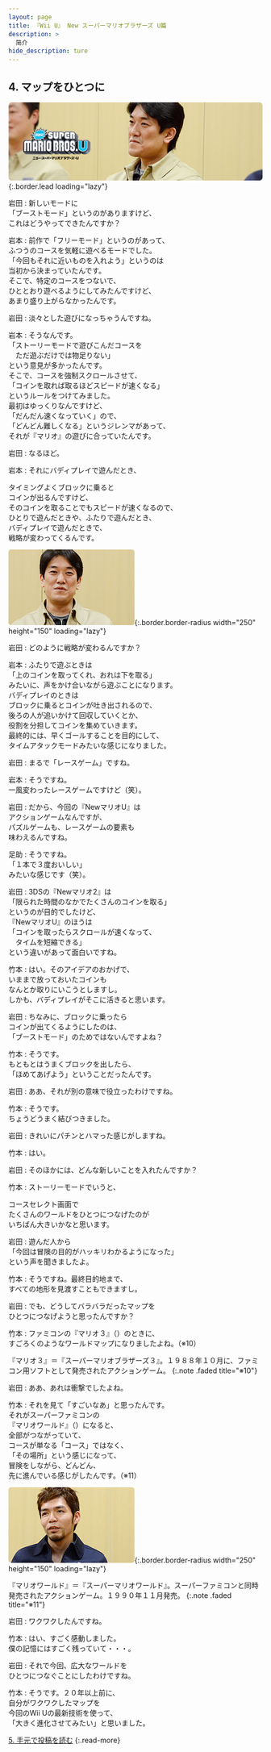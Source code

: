 ```yaml
---
layout: page
title: 『Wii U』 New スーパーマリオブラザーズ U篇
description: >
  简介
hide_description: ture
---
```


## 4. マップをひとつに

![](/interviews/jp/WiiU/hardware/vol7/img/mainvisual4.jpg){:.border.lead loading="lazy"}



岩田
: 新しいモードに<br>「ブーストモード」というのがありますけど、<br>これはどうやってできたんですか？

岩本
: 前作で「フリーモード」というのがあって、<br>ふつうのコースを気軽に遊べるモードでした。<br>「今回もそれに近いものを入れよう」というのは<br>当初から決まっていたんです。<br>そこで、特定のコースをつないで、<br>ひととおり遊べるようにしてみたんですけど、<br>あまり盛り上がらなかったんです。

岩田
: 淡々とした遊びになっちゃうんですね。

岩本
: そうなんです。<br>「ストーリーモードで遊びこんだコースを<br>　ただ遊ぶだけでは物足りない」<br>という意見が多かったんです。<br>そこで、コースを強制スクロールさせて、<br>「コインを取れば取るほどスピードが速くなる」<br>というルールをつけてみました。<br>最初はゆっくりなんですけど、<br>「だんだん速くなっていく」ので、<br>「どんどん難しくなる」というジレンマがあって、<br>それが『マリオ』の遊びに合っていたんです。

岩田
: なるほど。

岩本
: それにバディプレイで遊んだとき、<br>

タイミングよくブロックに乗ると<br>コインが出るんですけど、<br>そのコインを取ることでもスピードが速くなるので、<br>ひとりで遊んだときや、ふたりで遊んだとき、<br>バディプレイで遊んだときで、<br>戦略が変わってくるんです。

![](/interviews/jp/WiiU/hardware/vol7/img/photo12.jpg){:.border.border-radius width="250" height="150"  loading="lazy"}


岩田
: どのように戦略が変わるんですか？

岩本
: ふたりで遊ぶときは<br>「上のコインを取ってくれ、おれは下を取る」<br>みたいに、声をかけ合いながら遊ぶことになります。<br>バディプレイのときは<br>ブロックに乗るとコインが吐き出されるので、<br>後ろの人が追いかけて回収していくとか、<br>役割を分担してコインを集めていきます。<br>最終的には、早くゴールすることを目的にして、<br>タイムアタックモードみたいな感じになりました。

岩田
: まるで「レースゲーム」ですね。

岩本
: そうですね。<br>一風変わったレースゲームですけど（笑）。

岩田
: だから、今回の『NewマリオU』は<br>アクションゲームなんですが、<br>パズルゲームも、レースゲームの要素も<br>味わえるんですね。

足助
: そうですね。<br>「１本で３度おいしい」<br>みたいな感じです（笑）。

岩田
: 3DSの『Newマリオ2』は<br>「限られた時間のなかでたくさんのコインを取る」<br>というのが目的でしたけど、<br>『NewマリオU』のほうは<br>「コインを取ったらスクロールが速くなって、<br>　タイムを短縮できる」<br>という違いがあって面白いですね。

竹本
: はい。そのアイデアのおかげで、<br>いままで放っておいたコインも<br>なんとか取りにいこうとしますし。<br>しかも、バディプレイがそこに活きると思います。

岩田
: ちなみに、ブロックに乗ったら<br>コインが出てくるようにしたのは、<br>「ブーストモード」のためではないんですよね？

竹本
: そうです。<br>もともとはうまくブロックを出したら、<br>「ほめてあげよう」ということだったんです。

岩田
: ああ、それが別の意味で役立ったわけですね。

竹本
: そうです。<br>ちょうどうまく結びつきました。

岩田
: きれいにパチンとハマった感じがしますね。

竹本
: はい。

岩田
: そのほかには、どんな新しいことを入れたんですか？

竹本
: ストーリーモードでいうと、<br>

コースセレクト画面で<br>たくさんのワールドをひとつにつなげたのが<br>いちばん大きいかなと思います。

岩田
: 遊んだ人から<br>「今回は冒険の目的がハッキリわかるようになった」<br>という声を聞きましたよ。

竹本
: そうですね。最終目的地まで、<br>すべての地形を見渡すこともできますし。

岩田
: でも、どうしてバラバラだったマップを<br>ひとつにつなげようと思ったんですか？

竹本
: ファミコンの『マリオ３』（）のときに、<br>すごろくのようなワールドマップになりましたよね。（※10）

『マリオ３』＝『スーパーマリオブラザーズ３』。１９８８年１０月に、ファミコン用ソフトとして発売されたアクションゲーム。
{:.note .faded title="※10"}

岩田
: ああ、あれは衝撃でしたよね。

竹本
: それを見て「すごいなあ」と思ったんです。<br>それがスーパーファミコンの<br>『マリオワールド』（）になると、<br>全部がつながっていて、<br>コースが単なる「コース」ではなく、<br>「その場所」という感じになって、<br>冒険をしながら、どんどん、<br>先に進んでいる感じがしたんです。（※11）

![](/interviews/jp/WiiU/hardware/vol7/img/photo13.jpg){:.border.border-radius width="250" height="150"  loading="lazy"}


『マリオワールド』＝『スーパーマリオワールド』。スーパーファミコンと同時発売されたアクションゲーム。１９９０年１１月発売。
{:.note .faded title="※11"}

岩田
: ワクワクしたんですね。

竹本
: はい、すごく感動しました。<br>僕の記憶にはすごく残っていて・・・。

岩田
: それで今回、広大なワールドを<br>ひとつにつなぐことにしたわけですね。

竹本
: そうです。２０年以上前に、<br>自分がワクワクしたマップを<br>今回のWii Uの最新技術を使って、<br>「大きく進化させてみたい」と思いました。


[5. 手元で投稿を読む](5.md)
{:.read-more}